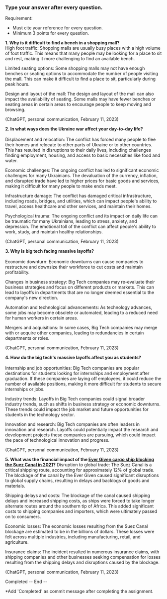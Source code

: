 ### Type your answer after every question. 
Requirement:
- Must cite your reference for every question.
- Minimum 3 points for every question.

**1. Why is it difficult to find a bench in a shopping mall? <br>**
High foot traffic: Shopping malls are usually busy places with a high volume of foot traffic. This means that many people may be looking for a place to sit and rest, making it more challenging to find an available bench.

Limited seating options: Some shopping malls may not have enough benches or seating options to accommodate the number of people visiting the mall. This can make it difficult to find a place to sit, particularly during peak hours.

Design and layout of the mall: The design and layout of the mall can also impact the availability of seating. Some malls may have fewer benches or seating areas in certain areas to encourage people to keep moving and browsing.

(ChatGPT, personal communication, February 11, 2023)

**2. In what ways does the Ukraine war affect your day-to-day life?<br>**
<br>
Displacement and relocation: The conflict has forced many people to flee their homes and relocate to other parts of Ukraine or to other countries. This has resulted in disruptions to their daily lives, including challenges finding employment, housing, and access to basic necessities like food and water.

Economic challenges: The ongoing conflict has led to significant economic challenges for many Ukrainians. The devaluation of the currency, inflation, and disrupted trade have led to higher prices for basic goods and services, making it difficult for many people to make ends meet.

Infrastructure damage: The conflict has damaged critical infrastructure, including roads, bridges, and utilities, which can impact people's ability to travel, access healthcare and other services, and maintain their homes.

Psychological trauma: The ongoing conflict and its impact on daily life can be traumatic for many Ukrainians, leading to stress, anxiety, and depression. The emotional toll of the conflict can affect people's ability to work, study, and maintain healthy relationships.

(ChatGPT, personal communication, February 11, 2023)

**3. Why is big tech facing massive layoffs?<br>**
<br>
Economic downturn: Economic downturns can cause companies to restructure and downsize their workforce to cut costs and maintain profitability.

Changes in business strategy: Big Tech companies may re-evaluate their business strategies and focus on different products or markets. This can lead to layoffs in departments that are no longer deemed essential to the company's new direction.

Automation and technological advancements: As technology advances, some jobs may become obsolete or automated, leading to a reduced need for human workers in certain areas.

Mergers and acquisitions: In some cases, Big Tech companies may merge with or acquire other companies, leading to redundancies in certain departments or roles.

(ChatGPT, personal communication, February 11, 2023)

**4. How do the big tech's massive layoffs affect you as students?<br>**
<br>
Internship and job opportunities: Big Tech companies are popular destinations for students looking for internships and employment after graduation. If these companies are laying off employees, it could reduce the number of available positions, making it more difficult for students to secure internships or jobs.

Industry trends: Layoffs in Big Tech companies could signal broader industry trends, such as shifts in business strategy or economic downturns. These trends could impact the job market and future opportunities for students in the technology sector.

Innovation and research: Big Tech companies are often leaders in innovation and research. Layoffs could potentially impact the research and development projects these companies are pursuing, which could impact the pace of technological innovation and progress.

(ChatGPT, personal communication, February 11, 2023)

**5. What was the financial impact of the [Ever Given cargo ship blocking the Suez Canal in 2021](https://en.wikipedia.org/wiki/2021_Suez_Canal_obstruction)?**
Disruption to global trade: The Suez Canal is a critical shipping route, accounting for approximately 12% of global trade. The blockage of the canal by the Ever Given caused significant disruptions to global supply chains, resulting in delays and backlogs of goods and materials.

Shipping delays and costs: The blockage of the canal caused shipping delays and increased shipping costs, as ships were forced to take longer alternate routes around the southern tip of Africa. This added significant costs to shipping companies and importers, which were ultimately passed on to consumers.

Economic losses: The economic losses resulting from the Suez Canal blockage are estimated to be in the billions of dollars. These losses were felt across multiple industries, including manufacturing, retail, and agriculture.

Insurance claims: The incident resulted in numerous insurance claims, with shipping companies and other businesses seeking compensation for losses resulting from the shipping delays and disruptions caused by the blockage.

(ChatGPT, personal communication, February 11, 2023)

Completed
-- End -- <br>

*Add 'Completed' as commit message after completing the assignment.
